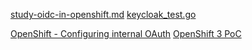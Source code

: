 [study-oidc-in-openshift.md](https://github.com/stlaz/enhancements/blob/15dc20b78861425fa50b0b35bec9f86283aec18f/enhancements/authentication/direct-oidc-study/study-oidc-in-openshift.md)
[keycloak_test.go](https://github.com/openshift/cluster-authentication-operator/blob/bebf0fd3932be12594227b415fecd5d664611bc0/test/e2e/keycloak_test.go#L25)

[OpenShift - Configuring internal OAuth](https://docs.openshift.com/container-platform/4.13/authentication/configuring-internal-oauth.html#customizing-the-oauth-server-url_configuring-internal-oauth)
[OpenShift 3 PoC](https://github.com/keycloak/openshift-integration)
